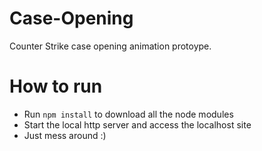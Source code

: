 # Case-Opening
Counter Strike case opening animation protoype.

# How to run
- Run `npm install` to download all the node modules
- Start the local http server and access the localhost site
- Just mess around :)
